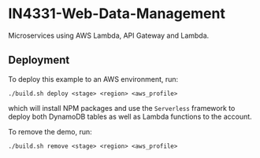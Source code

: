 # IN4331-Web-Data-Management
Microservices using AWS Lambda, API Gateway and Lambda.
## Deployment

To deploy this example to an AWS environment, run:

`./build.sh deploy <stage> <region> <aws_profile>`

which will install NPM packages and use the `Serverless` framework to deploy both
DynamoDB tables as well as Lambda functions to the account.

To remove the demo, run:

`./build.sh remove <stage> <region> <aws_profile>`